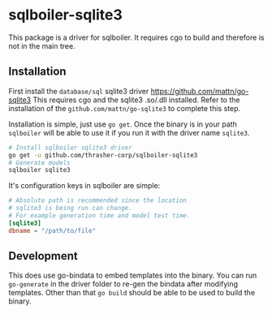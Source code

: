 # sqlboiler-sqlite3

This package is a driver for sqlboiler. It requires cgo to build and
therefore is not in the main tree.

## Installation

First install the `database/sql` sqlite3 driver https://github.com/mattn/go-sqlite3
This requires cgo and the sqlite3 .so/.dll installed. Refer to the installation
of the `github.com/mattn/go-sqlite3` to complete this step.

Installation is simple, just use `go get`. Once the binary is in
your path `sqlboiler` will be able to use it if you run it with the
driver name `sqlite3`.

```bash
# Install sqlboiler sqlite3 driver
go get -u github.com/thrasher-corp/sqlboiler-sqlite3
# Generate models
sqlboiler sqlite3
```

It's configuration keys in sqlboiler are simple:

```toml
# Absolute path is recommended since the location
# sqlite3 is being run can change.
# For example generation time and model test time.
[sqlite3]
dbname = "/path/to/file"
```

## Development

This does use go-bindata to embed templates into the binary.
You can run `go-generate` in the driver folder to re-gen the bindata
after modifying templates. Other than that `go build` should be able to
be used to build the binary.
